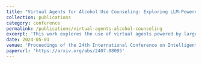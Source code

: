 ```yaml
---
title: "Virtual Agents for Alcohol Use Counseling: Exploring LLM-Powered Motivational Interviewing"
collection: publications
category: conference
permalink: /publications/virtual-agents-alcohol-counseling
excerpt: 'This work explores the use of virtual agents powered by large language models for motivational interviewing in alcohol use counseling.'
date: 2024-05-01
venue: 'Proceedings of the 24th International Conference on Intelligent Virtual Agents (IVA 2024)'
paperurl: 'https://arxiv.org/abs/2407.08095'
---
```


